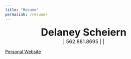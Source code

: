 ```yaml
---
title: "Resume"
permalink: /resume/
---
```


<center><b><font size="6"><b>Delaney Scheiern</b></font></b></center>
<center><font size="3"><dscheiern@gmail.com> | 562.881.8695 | <dscheiern.github.io> | <linkedin.com/in/dscheiern> </font></center>

<a href="https:/dscheiern.github.io/">Personal Website</a>
